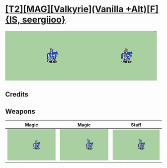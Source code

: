 # [\[T2\]\[MAG\]\[Valkyrie\]\(Vanilla +Alt\)\[F\]{IS, seergiioo}](./%5BT2%5D%5BMAG%5D%5BValkyrie%5D(Vanilla%20+Alt)%5BF%5D%7BIS,%20seergiioo%7D)

<img src="./6.%20Magic/Magic_000.png" alt="[T2][MAG][Valkyrie](Vanilla +Alt)[F]{IS, seergiioo} standing" />

## Credits



## Weapons


|Magic |Magic |Staff |
|  :---: | :---: | :---: |
| <img alt="Magic animation" src="./6.%20Magic/Magic.gif" /> | <img alt="Magic animation" src="./6.%20Magic%20(Staff)%20%7Bseergiioo%7D/Magic.gif" /> | <img alt="Staff animation" src="./7.%20Staff/Staff.gif" /> |
